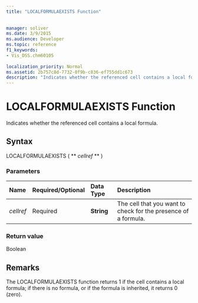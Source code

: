 ```yaml
---
title: "LOCALFORMULAEXISTS Function"
 
 
manager: soliver
ms.date: 3/9/2015
ms.audience: Developer
ms.topic: reference
f1_keywords:
- Vis_DSS.chm60105
 
localization_priority: Normal
ms.assetid: 2b757c8d-7732-0f9b-c836-ef755dd1c673
description: "Indicates whether the referenced cell contains a local formula."
---
```


# LOCALFORMULAEXISTS Function

Indicates whether the referenced cell contains a local formula. 
  
## Syntax

LOCALFORMULAEXISTS ( ** *cellref* ** ) 
  
### Parameters

|**Name**|**Required/Optional**|**Data Type**|**Description**|
|:-----|:-----|:-----|:-----|
| _cellref_ <br/> |Required  <br/> |**String** <br/> | The cell that you want to check for the presence of a formula.  <br/> |
   
### Return value

Boolean
  
## Remarks

The LOCALFORMULAEXISTS function returns 1 if the cell contains a local formula; if there is no formula, or if the formula is inherited, it returns 0 (zero). 
  

